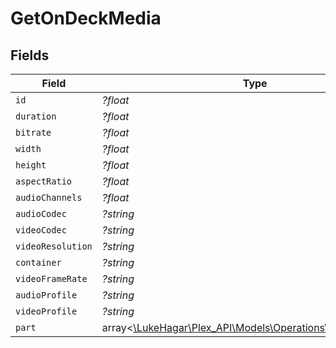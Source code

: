 # GetOnDeckMedia


## Fields

| Field                                                                                                  | Type                                                                                                   | Required                                                                                               | Description                                                                                            | Example                                                                                                |
| ------------------------------------------------------------------------------------------------------ | ------------------------------------------------------------------------------------------------------ | ------------------------------------------------------------------------------------------------------ | ------------------------------------------------------------------------------------------------------ | ------------------------------------------------------------------------------------------------------ |
| `id`                                                                                                   | *?float*                                                                                               | :heavy_minus_sign:                                                                                     | N/A                                                                                                    | 80994                                                                                                  |
| `duration`                                                                                             | *?float*                                                                                               | :heavy_minus_sign:                                                                                     | N/A                                                                                                    | 420080                                                                                                 |
| `bitrate`                                                                                              | *?float*                                                                                               | :heavy_minus_sign:                                                                                     | N/A                                                                                                    | 1046                                                                                                   |
| `width`                                                                                                | *?float*                                                                                               | :heavy_minus_sign:                                                                                     | N/A                                                                                                    | 1920                                                                                                   |
| `height`                                                                                               | *?float*                                                                                               | :heavy_minus_sign:                                                                                     | N/A                                                                                                    | 1080                                                                                                   |
| `aspectRatio`                                                                                          | *?float*                                                                                               | :heavy_minus_sign:                                                                                     | N/A                                                                                                    | 1.78                                                                                                   |
| `audioChannels`                                                                                        | *?float*                                                                                               | :heavy_minus_sign:                                                                                     | N/A                                                                                                    | 2                                                                                                      |
| `audioCodec`                                                                                           | *?string*                                                                                              | :heavy_minus_sign:                                                                                     | N/A                                                                                                    | aac                                                                                                    |
| `videoCodec`                                                                                           | *?string*                                                                                              | :heavy_minus_sign:                                                                                     | N/A                                                                                                    | hevc                                                                                                   |
| `videoResolution`                                                                                      | *?string*                                                                                              | :heavy_minus_sign:                                                                                     | N/A                                                                                                    | 1080                                                                                                   |
| `container`                                                                                            | *?string*                                                                                              | :heavy_minus_sign:                                                                                     | N/A                                                                                                    | mkv                                                                                                    |
| `videoFrameRate`                                                                                       | *?string*                                                                                              | :heavy_minus_sign:                                                                                     | N/A                                                                                                    | PAL                                                                                                    |
| `audioProfile`                                                                                         | *?string*                                                                                              | :heavy_minus_sign:                                                                                     | N/A                                                                                                    | lc                                                                                                     |
| `videoProfile`                                                                                         | *?string*                                                                                              | :heavy_minus_sign:                                                                                     | N/A                                                                                                    | main                                                                                                   |
| `part`                                                                                                 | array<[\LukeHagar\Plex_API\Models\Operations\GetOnDeckPart](../../Models/Operations/GetOnDeckPart.md)> | :heavy_minus_sign:                                                                                     | N/A                                                                                                    |                                                                                                        |